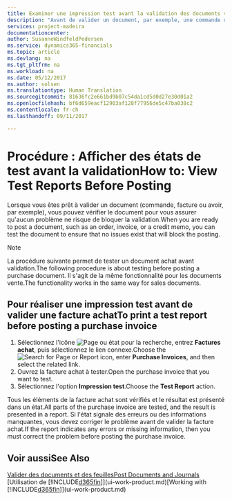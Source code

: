 ```yaml
---
title: Examiner une impression test avant la validation des documents vente ou achat | Microsoft Docs
description: "Avant de valider un document, par exemple, une commande ou un avoir, vous pouvez l'imprimer et le passer en revue pour vérifier les erreurs possibles susceptibles de bloquer la validation."
services: project-madeira
documentationcenter: 
author: SusanneWindfeldPedersen
ms.service: dynamics365-financials
ms.topic: article
ms.devlang: na
ms.tgt_pltfrm: na
ms.workload: na
ms.date: 05/12/2017
ms.author: solsen
ms.translationtype: Human Translation
ms.sourcegitcommit: 81636fc2e661bd9b07c54da1cd5d0d27e30d01a2
ms.openlocfilehash: bf6d659eacf12903af128f77956de5c47ba038c2
ms.contentlocale: fr-ch
ms.lasthandoff: 09/11/2017

---
```

# <a name="how-to-view-test-reports-before-posting"></a><span data-ttu-id="cb95f-103">Procédure : Afficher des états de test avant la validation</span><span class="sxs-lookup"><span data-stu-id="cb95f-103">How to: View Test Reports Before Posting</span></span>
<span data-ttu-id="cb95f-104">Lorsque vous êtes prêt à valider un document (commande, facture ou avoir, par exemple), vous pouvez vérifier le document pour vous assurer qu'aucun problème ne risque de bloquer la validation.</span><span class="sxs-lookup"><span data-stu-id="cb95f-104">When you are ready to post a document, such as an order, invoice, or a credit memo, you can test the document to ensure that no issues exist that will block the posting.</span></span>

> [!NOTE]  
>   <span data-ttu-id="cb95f-105">La procédure suivante permet de tester un document achat avant validation.</span><span class="sxs-lookup"><span data-stu-id="cb95f-105">The following procedure is about testing before posting a purchase document.</span></span> <span data-ttu-id="cb95f-106">Il s'agit de la même fonctionnalité pour les documents vente.</span><span class="sxs-lookup"><span data-stu-id="cb95f-106">The functionality works in the same way for sales documents.</span></span>

## <a name="to-print-a-test-report-before-posting-a-purchase-invoice"></a><span data-ttu-id="cb95f-107">Pour réaliser une impression test avant de valider une facture achat</span><span class="sxs-lookup"><span data-stu-id="cb95f-107">To print a test report before posting a purchase invoice</span></span>
1. <span data-ttu-id="cb95f-108">Sélectionnez l'icône ![Page ou état pour la recherche](media/ui-search/search_small.png "icône Page ou état pour la recherche"), entrez **Factures achat**, puis sélectionnez le lien connexe.</span><span class="sxs-lookup"><span data-stu-id="cb95f-108">Choose the ![Search for Page or Report](media/ui-search/search_small.png "Search for Page or Report icon") icon, enter **Purchase Invoices**, and then select the related link.</span></span>
2. <span data-ttu-id="cb95f-109">Ouvrez la facture achat à tester.</span><span class="sxs-lookup"><span data-stu-id="cb95f-109">Open the purchase invoice that you want to test.</span></span>
3. <span data-ttu-id="cb95f-110">Sélectionnez l'option **Impression test**.</span><span class="sxs-lookup"><span data-stu-id="cb95f-110">Choose the **Test Report** action.</span></span>  

<span data-ttu-id="cb95f-111">Tous les éléments de la facture achat sont vérifiés et le résultat est présenté dans un état.</span><span class="sxs-lookup"><span data-stu-id="cb95f-111">All parts of the purchase invoice are tested, and the result is presented in a report.</span></span> <span data-ttu-id="cb95f-112">Si l'état signale des erreurs ou des informations manquantes, vous devez corriger le problème avant de valider la facture achat.</span><span class="sxs-lookup"><span data-stu-id="cb95f-112">If the report indicates any errors or missing information, then you must correct the problem before posting the purchase invoice.</span></span>

## <a name="see-also"></a><span data-ttu-id="cb95f-113">Voir aussi</span><span class="sxs-lookup"><span data-stu-id="cb95f-113">See Also</span></span>
[<span data-ttu-id="cb95f-114">Valider des documents et des feuilles</span><span class="sxs-lookup"><span data-stu-id="cb95f-114">Post Documents and Journals</span></span>](ui-post-documents-journals.md)  
<span data-ttu-id="cb95f-115">[Utilisation de [!INCLUDE[d365fin](includes/d365fin_md.md)]](ui-work-product.md)</span><span class="sxs-lookup"><span data-stu-id="cb95f-115">[Working with [!INCLUDE[d365fin](includes/d365fin_md.md)]](ui-work-product.md)</span></span>


